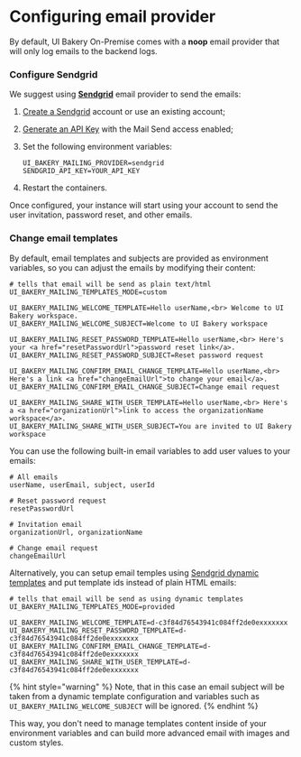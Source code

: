 # Configuring email provider

By default, UI Bakery On-Premise comes with a **noop** email provider that will only log emails to the backend logs.

### Configure Sendgrid

We suggest using [**Sendgrid**](https://sendgrid.com/) email provider to send the emails:

1. [Create a Sendgrid](https://app.sendgrid.com/) account or use an existing account;
2. [Generate an API Key](https://app.sendgrid.com/settings/api\_keys) with the Mail Send access enabled;
3.  Set the following environment variables:

    ```
    UI_BAKERY_MAILING_PROVIDER=sendgrid
    SENDGRID_API_KEY=YOUR_API_KEY 
    ```
4. Restart the containers.

Once configured, your instance will start using your account to send the user invitation, password reset, and other emails.

### Change email templates

By default, email templates and subjects are provided as environment variables, so you can adjust the emails by modifying their content:

```
# tells that email will be send as plain text/html
UI_BAKERY_MAILING_TEMPLATES_MODE=custom

UI_BAKERY_MAILING_WELCOME_TEMPLATE=Hello userName,<br> Welcome to UI Bakery workspace.
UI_BAKERY_MAILING_WELCOME_SUBJECT=Welcome to UI Bakery workspace

UI_BAKERY_MAILING_RESET_PASSWORD_TEMPLATE=Hello userName,<br> Here's your <a href="resetPasswordUrl">password reset link</a>.
UI_BAKERY_MAILING_RESET_PASSWORD_SUBJECT=Reset password request

UI_BAKERY_MAILING_CONFIRM_EMAIL_CHANGE_TEMPLATE=Hello userName,<br> Here's a link <a href="changeEmailUrl">to change your email</a>.
UI_BAKERY_MAILING_CONFIRM_EMAIL_CHANGE_SUBJECT=Change email request

UI_BAKERY_MAILING_SHARE_WITH_USER_TEMPLATE=Hello userName,<br> Here's a <a href="organizationUrl">link to access the organizationName workspace</a>.
UI_BAKERY_MAILING_SHARE_WITH_USER_SUBJECT=You are invited to UI Bakery workspace
```

You can use the following built-in email variables to add user values to your emails:

```
# All emails
userName, userEmail, subject, userId

# Reset password request
resetPasswordUrl

# Invitation email
organizationUrl, organizationName

# Change email request
changeEmailUrl
```

Alternatively, you can setup email temples using [Sendgrid dynamic templates](https://mc.sendgrid.com/dynamic-templates) and put template ids instead of plain HTML emails:

```
# tells that email will be send as using dynamic templates
UI_BAKERY_MAILING_TEMPLATES_MODE=provided

UI_BAKERY_MAILING_WELCOME_TEMPLATE=d-c3f84d76543941c084ff2de0exxxxxxx
UI_BAKERY_MAILING_RESET_PASSWORD_TEMPLATE=d-c3f84d76543941c084ff2de0exxxxxxx
UI_BAKERY_MAILING_CONFIRM_EMAIL_CHANGE_TEMPLATE=d-c3f84d76543941c084ff2de0exxxxxxx
UI_BAKERY_MAILING_SHARE_WITH_USER_TEMPLATE=d-c3f84d76543941c084ff2de0exxxxxxx
```

{% hint style="warning" %}
Note, that in this case an email subject will be taken from a dynamic template configuration and variables such as `UI_BAKERY_MAILING_WELCOME_SUBJECT` will be ignored.
{% endhint %}

This way, you don't need to manage templates content inside of your environment variables and can build more advanced email with images and custom styles.
